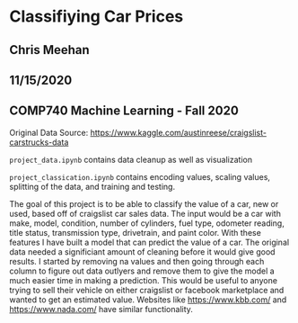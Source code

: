 # Classifiying Car Prices
## Chris Meehan
## 11/15/2020
## COMP740 Machine Learning - Fall 2020

Original Data Source: https://www.kaggle.com/austinreese/craigslist-carstrucks-data

```project_data.ipynb``` contains data cleanup as well as visualization 

```project_classication.ipynb``` contains encoding values, scaling values, splitting of the data, and training and testing.  


The goal of this project is to be able to classify the value of a car, new or used, based off of craigslist car sales data.  The input would be a car with make, model, condition, number of cylinders, fuel type, odometer reading, title status, transmission type, drivetrain, and paint color.  With these features I have built a model that can predict the value of a car.  The original data needed a significiant amount of cleaning before it would give good results. I started by removing na values and then going through each column to figure out data outlyers and remove them to give the model a much easier time in making a prediction.  This would be useful to anyone trying to sell their vehicle on either craigslist or facebook marketplace and wanted to get an estimated value.  Websites like https://www.kbb.com/ and https://www.nada.com/ have similar functionality.  